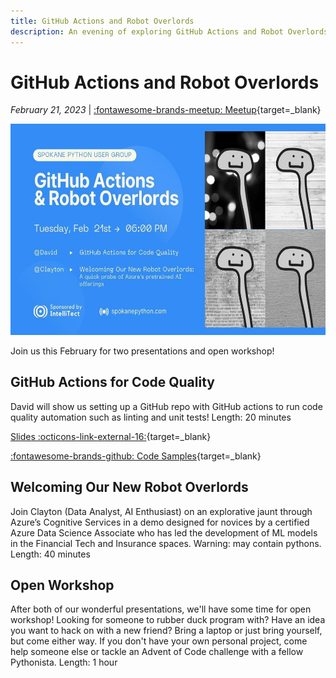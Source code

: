 ```yaml
---
title: GitHub Actions and Robot Overlords
description: An evening of exploring GitHub Actions and Robot Overlords
---
```


# GitHub Actions and Robot Overlords

_February 21, 2023_ | [:fontawesome-brands-meetup: Meetup](https://www.meetup.com/python-spokane/events/291276933/){target=_blank}

<img src="/img/github-actions-and-robot-overlords.jpg" width="600" height="337.5">

Join us this February for two presentations and open workshop!

## GitHub Actions for Code Quality
David will show us setting up a GitHub repo with GitHub actions to run code quality automation such as linting and unit tests!
Length: 20 minutes

[Slides :octicons-link-external-16:](https://docs.google.com/presentation/d/1My-lnortnxB4sQH_3JBr0tJ1lLE2JjRQi0tCF5E_O8k/edit#slide=id.p){target=_blank}

[:fontawesome-brands-github: Code Samples](https://github.com/davidslusser/actions){target=_blank}

## Welcoming Our New Robot Overlords
Join Clayton (Data Analyst, AI Enthusiast) on an explorative jaunt through Azure’s Cognitive Services in a demo designed for novices by a certified Azure Data Science Associate who has led the development of ML models in the Financial Tech and Insurance spaces. Warning: may contain pythons.
Length: 40 minutes

## Open Workshop
After both of our wonderful presentations, we'll have some time for open workshop! Looking for someone to rubber duck program with? Have an idea you want to hack on with a new friend? Bring a laptop or just bring yourself, but come either way. If you don't have your own personal project, come help someone else or tackle an Advent of Code challenge with a fellow Pythonista.
Length: 1 hour
